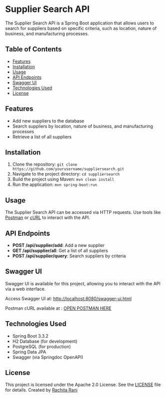 <h1>Supplier Search API</h1>

<p>
  The Supplier Search API is a Spring Boot application that allows users to search for suppliers based on specific criteria, such as location, nature of business, and manufacturing processes.
</p>

<h2>Table of Contents</h2>
<ul>
  <li><a href="#features">Features</a></li>
  <li><a href="#installation">Installation</a></li>
  <li><a href="#usage">Usage</a></li>
  <li><a href="#api-endpoints">API Endpoints</a></li>
  <li><a href="#swagger-ui">Swagger UI</a></li>
  <li><a href="#technologies-used">Technologies Used</a></li>
  <li><a href="#license">License</a></li>
</ul>

<h2 id="features">Features</h2>
<ul>
  <li>Add new suppliers to the database</li>
  <li>Search suppliers by location, nature of business, and manufacturing processes</li>
  <li>Retrieve a list of all suppliers</li>
</ul>

<h2 id="installation">Installation</h2>
<ol>
  <li>Clone the repository: <code>git clone https://github.com/yourusername/suppliersearch.git</code></li>
  <li>Navigate to the project directory: <code>cd suppliersearch</code></li>
  <li>Build the project using Maven: <code>mvn clean install</code></li>
  <li>Run the application: <code>mvn spring-boot:run</code></li>
</ol>

<h2 id="usage">Usage</h2>
<p>
  The Supplier Search API can be accessed via HTTP requests. Use tools like <a href="https://www.postman.com/">Postman</a> or <a href="https://curl.se/">cURL</a> to interact with the API.
</p>

<h2 id="api-endpoints">API Endpoints</h2>
<ul>
  <li><strong>POST /api/supplier/add</strong>: Add a new supplier</li>
  <li><strong>GET /api/supplier/all</strong>: Get a list of all suppliers</li>
  <li><strong>POST /api/supplier/query</strong>: Search suppliers by criteria</li>
</ul>

<h2 id="swagger-ui">Swagger UI</h2>
<p>
  Swagger UI is available for this project, allowing you to interact with the API via a web interface.
</p>
<p>
  Access Swagger UI at: <a href="http://localhost:8080/swagger-ui.html">http://localhost:8080/swagger-ui.html</a>
</p>
<p>
Postman cURL available at : <a href="https://winter-shadow-812294.postman.co/workspace/fa7066f6-2783-4383-87b4-06635ff55d74/documentation/17775344-f16dd50e-4d77-40c8-8d95-438ba32042aa"> OPEN POSTMAN HERE</a>
</p>

<h2 id="technologies-used">Technologies Used</h2>
<ul>
  <li>Spring Boot 3.3.2</li>
  <li>H2 Database (for development)</li>
  <li>PostgreSQL (for production)</li>
  <li>Spring Data JPA</li>
  <li>Swagger (via Springdoc OpenAPI)</li>
</ul>

<h2 id="license">License</h2>
<p>
  This project is licensed under the Apache 2.0 License. See the <a href="LICENSE">LICENSE</a> file for details.
  Created by <a href="https://github.com/RachitaRani">Rachita Rani</a>
</p>
